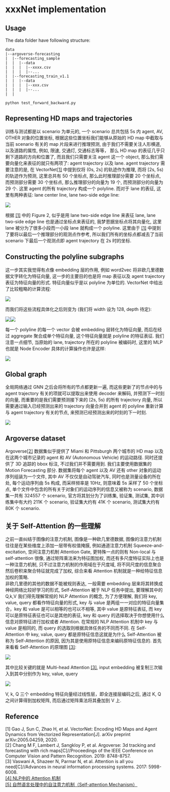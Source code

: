 # xxxNet implementation

## Usage

The data folder have following structure:
```
data
|--argoverse-forecasting
|  |--forecasting_sample
|  |  |--data
|  |  |  |--xxxx.csv
|  |  |  |--...
|  |--forecasting_train_v1.1
|  |  |--data
|  |  |  |--xxx.csv
|  |  |  |--...
|  |
```
  
```
python test_forward_backward.py
```

## Representing HD maps and trajectories

训练与测试都是以 scenario 为单元的, 一个 scenario 总共包括 5s 内 agent, AV, OTHER 对象的位置坐标, 根据这些位置坐标我们能够从原始的 HD map 中截取与当前 scenario 有关的 map 片段来进行推理预测, 由于我们不需要关注人形横道, 以及道路的属性, 例如, 限速, 交通灯, 交通标志等等， 那么 HD map 的表征几乎只剩下道路的方向和位置了, 而且我们只需要关注 agent 这一个 object, 那么我们需要向量化来表征的就只有两项了: agent trajectory 以及 lane. agent trajectory 需要注意的是, 在 VectorNet[[1]](#ref1) 中提到仅将 (0s, 2s] 的轨迹作为推理, 而将 [2s, 5s) 的轨迹作为预测, 这里总共有 50 个坐标点, 那么此时推理部分需要 20 个坐标点, 而预测部分需要 30 个坐标点, 那么推理部分的向量为 19 个, 而预测部分的向量为 29 个. 这里 agent 的所有 trajectory 构成一个 polyline. 而对于 lane 的表征, 这里有两种表征: lane center line, lane two-side edge line:  
  
![](material/readme_pic/some_lanes_of_Miami.png)  
  
根据 [[1]](#ref1) 中的 Figure 2, 似乎是用 lane two-side edge line 来表征 lane, lane two-side edge line 也是通过坐标点来表征的, 我梦恩据坐标点将其向量化, 这里 lane 被分为了很多小段而一小段 lane 就构成一个 polyline. 这里由于 [[1]](#ref1) 中提到了要将以最后一个推理部分的观测点作参考, 所以我们所有的坐标点都减去了当前 scenario 下最后一个观测点即 agent trajectory 在 2s 时的坐标.  

## Constructing the polyline subgraphs

这一步其实我觉得有点像 embedding 层的作用, 例如 word2vec 将非欧几里德数据文字转化为特征向量, 这一步的主要目的也是将 map 表征以及 agent trajectory 表征为特征向量的形式. 特征向量似乎是以 polyline 为单位的. VectorNet 中给出了比较粗略的计算流程:  
  
![](material/readme_pic/polyline_subgraph.png)  
  
而我们将这些流程具体化之后则变为 (我们将 width 设为 128, depth 待定):  
  
![](material/readme_pic/Detailed_polyline_subgraph.png)![](material/readme_pic/polyline_node_feature.png)  
  
每一个 polyline 的每一个 vector 会被 embedding 层转化为特征向量, 而后在经过 aggregate 聚合成单个特征向量, 这个特征向量就是 polyline 的特征表征. 我们注意一点细节, 当原始的 lane, trajectory 所在的 polyline 被编码时, 这里的 MLP 也就是 Node Encoder 具体的计算操作也许是这样:   
  
![](material/readme_pic/MLP_first_layer.png)

## Global graph

全局网络通过 GNN 之后会将所有的节点都更新一遍, 而这些更新了的节点中的与 agent trajectory 有关的项就可以提取出来使用 decoder 来解码, 并预测下一时刻的向量, 而重要的是我们需要预测接下来的 [2s, 5s) 的所有 trajectory 向量, 所以需要通过输入已经预测出来的 trajectory 向量合并到 agent 的 polyline 重新计算与 agent trajectory 有关的节点, 来预测已经预测出来的时刻的下一时刻.  
  
![](material/readme_pic/global_graph.png)  
  
  

## Argoverse dataset

Argoverse[[2]](#ref2) 数据集似乎提供了 Miami 和 Pittsburgh 两个城市的 HD map 以及在这两个城市记录的 agent 和 AV (Autonomous Vehicle) 的运动路径. 同时还提供了 3D 追踪的 bbox 标注, 不过我们并不需要用到. 我们主要使用数据集的 Motion Forecasting 部分. 数据集将每个 agent 以及 AV 还有 other 对象的运动序列组装为一个文件, 其中 AV 不仅仅是自动驾驶汽车, 同时也是测量设备的所在处, 每个运动序列由 5s 构成, 而采样频率是 10Hz, 则意味着 5s 采样了 50 个坐标点, 单个文件中包含的所有关于对象们的运动序列的信息又被称为 scenario, 数据集一共有 324557 个 scenario, 官方将其划分为了训练集, 验证集, 测试集, 其中训练集中有大约 211K 个 scenario, 验证集大约有 41K 个 scenario, 测试集大约有 80K 个 scenario.  


## 关于 Self-Attention 的一些理解

之前一直纠结于图像的注意力机制, 图像是一种欧几里德数据, 图像的注意力机制往往是在某些维度上添加一层带有权值掩膜, 例如通道注意力机制 Squeeze-and-excitation, 空间注意力机制 Attention Gate, 更特殊一点的则有 Non-local 与 self-attention 很像, 通过矩阵乘法来为特征图加权, 而还有多尺度特征实际上也是一种注意力机制, 只不过注意力机制的作用域在于尺度域, 将不同尺度的信息聚合然后卷积来聚合特征就完成了加权, 综合来看 Attention 机制就是一种给特征信息加权的策略.  
非欧几里德的其他的数据不能被规则表达, 一般需要 embedding 层来将其转换成神经网络比较好学习的形式, Self-Attention 被于 NLP 任务中提出, 要理解其中的 Q,k,V 我们得先理解常规的 NLP Attention 的概念, 为了方便理解, 我们将 key, value, query 都看作特征向量的形式, key 与 value 是两组一一对应的特征向量集合，key 和 value 是可以相等的也可以不相等, 其中 value 是原特征表征, 而 key 可以是原特征表征也可以是其他的表征, key 和 query 的选择取决于你想使用什么信息对原特征进行加权或者 Attention. 在常规的 NLP Attention 机制中 key 与 value 是相同的, 而 query 的选取则根据具体任务的不同而不同. 在 Self-Attention 中 key, value, query 都是原特征信息这就是为什么 Self-Attention 被称为 Self-Attention 的原因, 因为其是使用原特征信息来编码原特征信息的. 首先来看看 Self-Attention 的原理图 [[3]](#ref3):    
  
![](material/readme_pic/self-attention.png)   
  
其中比较关键的就是 Multi-head Attention [[3]](#ref3), input embedding 被复制三次输入到其中分别作为 key, value, query  
  
![](material/readme_pic/Multi-head-attention.png)
  
V, k, Q 三个 embedding 特征向量经过线性层，即全连接层编码之后, 通过 K, Q 之间计算得到加权矩阵, 而后通过矩阵乘法将其叠加到 V 上.  


## Reference

<span id = "ref1">[1] Gao J, Sun C, Zhao H, et al. VectorNet: Encoding HD Maps and Agent Dynamics from Vectorized Representation[J]. arXiv preprint arXiv:2005.04259, 2020.</span>  
<span id = "ref2">[2] Chang M F, Lambert J, Sangkloy P, et al. Argoverse: 3d tracking and forecasting with rich maps[C]//Proceedings of the IEEE Conference on Computer Vision and Pattern Recognition. 2019: 8748-8757.</span>  
<span id = "ref3">[3] Vaswani A, Shazeer N, Parmar N, et al. Attention is all you need[C]//Advances in neural information processing systems. 2017: 5998-6008.</span>  
[[4] NLP中的 Attention 机制](https://zhuanlan.zhihu.com/p/59698165)  
[[5] 自然语言处理中的自注意力机制（Self-attention Mechanism）](https://www.cnblogs.com/robert-dlut/p/8638283.html)
